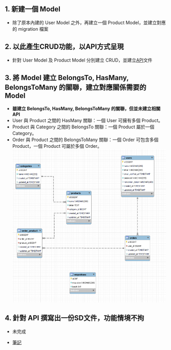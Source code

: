 ## 1. 新建一個 Model
   * 除了原本內建的 User Model 之外，再建立一個 Product Model，並建立對應的 migration 檔案
## 2. 以此產生CRUD功能，以API方式呈現
   * 針對 User Model 及 Product Model 分別建立 CRUD，並建立[API](https://app.swaggerhub.com/apis/S13602507586/wasateam/1.0.0)文件
## 3. 將 Model 建立 BelongsTo, HasMany, BelongsToMany 的關聯，建立對應關係需要的 Model
* **雖建立 BelongsTo, HasMany, BelongsToMany 的關聯，但並未建立相關 API**
* User 與 Product 之間的 HasMany 關聯：一個 User 可擁有多個 Product。
* Product 與 Category 之間的 BelongsTo 關聯：一個 Product 屬於一個 Category。
* Order 與 Product 之間的 BelongsToMany 關聯：一個 Order 可包含多個 Product，一個 Product 可屬於多個 Order。
   ![SQL](sql_schema.png)
## 4. 針對 API 撰寫出一份SD文件，功能情境不拘
* 未完成

* [筆記](https://fluff-surgeon-d14.notion.site/PHP-Laravel-1c8f7dc5e6f845db819db4b79eb6a810)

